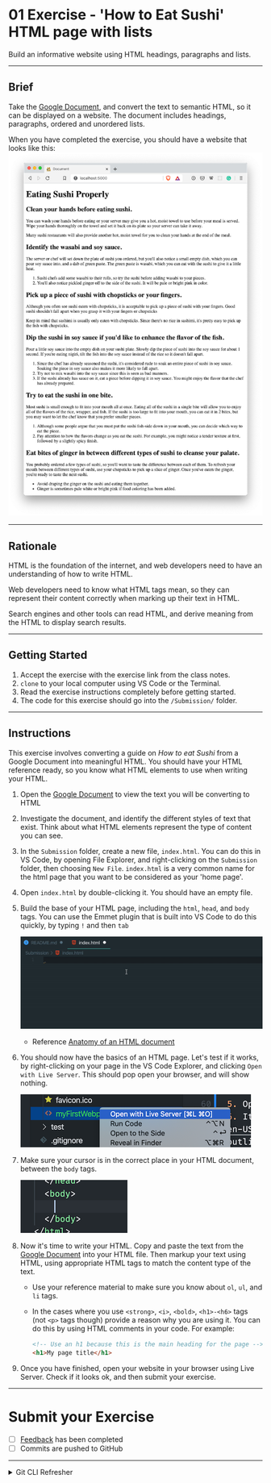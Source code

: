 # 01 Exercise - 'How to Eat Sushi' HTML page with lists

Build an informative website using HTML headings, paragraphs and lists.

---

## Brief

Take the [Google Document](https://docs.google.com/document/d/1fPu6E18nfS024AOBzXMofrtbuHatZTwgRSlV2eJq4jY/edit?usp=sharing), and convert the text to semantic HTML, so it can be displayed on a website. The document includes headings, paragraphs, ordered and unordered lists.

When you have completed the exercise, you should have a website that looks like this:
![Website Example](docs/exercise-complete.png)

---

## Rationale

HTML is the foundation of the internet, and web developers need to have an understanding of how to write HTML.

Web developers need to know what HTML tags mean, so they can represent their content correctly when marking up their text in HTML.

Search engines and other tools can read HTML, and derive meaning from the HTML to display search results.

---

## Getting Started

1. Accept the exercise with the exercise link from the class notes.
2. `clone` to your local computer using VS Code or the Terminal.
3. Read the exercise instructions completely before getting started.
4. The code for this exercise should go into the `/Submission/` folder.

---

## Instructions

This exercise involves converting a guide on _How to eat Sushi_ from a Google Document into meaningful HTML. You should have your HTML reference ready, so you know what HTML elements to use when writing your HTML.

1. Open the [Google Document](https://docs.google.com/document/d/1fPu6E18nfS024AOBzXMofrtbuHatZTwgRSlV2eJq4jY/edit?usp=sharing) to view the text you will be converting to HTML
2. Investigate the document, and identify the different styles of text that exist. Think about what HTML elements represent the type of content you can see.
3. In the `Submission` folder, create a new file, `index.html`. You can do this in VS Code, by opening File Explorer, and right-clicking on the `Submission` folder, then choosing `New File`. `index.html` is a very common name for the html page that you want to be considered as your 'home page'.
4. Open `index.html` by double-clicking it. You should have an empty file.
5. Build the base of your HTML page, including the `html`, `head`, and `body` tags. You can use the Emmet plugin that is built into VS Code to do this quickly, by typing `!` and then `tab`

   ![Emmet in action](docs/emmet_in_action.gif)

   - Reference [Anatomy of an HTML document](https://developer.mozilla.org/en-US/docs/Learn/Getting_started_with_the_web/HTML_basics#Anatomy_of_an_HTML_document)

6. You should now have the basics of an HTML page. Let's test if it works, by right-clicking on your page in the VS Code Explorer, and clicking `Open with Live Server`. This should pop open your browser, and will show nothing.

   ![open with live server](/docs/exercise-open-with-live-server.png)

7. Make sure your cursor is in the correct place in your HTML document, between the `body` tags.

   ![cursor inside body tag](docs/exercise-cursor.png)

8. Now it's time to write your HTML. Copy and paste the text from the [Google Document](https://docs.google.com/document/d/1fPu6E18nfS024AOBzXMofrtbuHatZTwgRSlV2eJq4jY/edit) into your HTML file. Then markup your text using HTML, using appropriate HTML tags to match the content type of the text.

   - Use your reference material to make sure you know about `ol`, `ul`, and `li` tags.
   - In the cases where you use `<strong>`, `<i>`, `<bold>`, `<h1>-<h6>` tags (not `<p>` tags though) provide a reason why you are using it. You can do this by using HTML comments in your code. For example:

     ```html
     <!-- Use an h1 because this is the main heading for the page -->
     <h1>My page title</h1>
     ```

9. Once you have finished, open your website in your browser using Live Server. Check if it looks ok, and then submit your exercise.

---

# Submit your Exercise

- [ ] [Feedback](feedback.md) has been completed
- [ ] Commits are pushed to GitHub

---

<details>
  <summary>
    Git CLI Refresher
  </summary>

If you need help remembering what commands to type with `git`, use the following as a reference, or watch the [git walkthrough tutorial video](https://vimeo.com/433825571/bc1830fb90)

```shell
# when ready to commit and push
git add .

git commit -m "Completed Part A"

git push origin master
```

</details>
